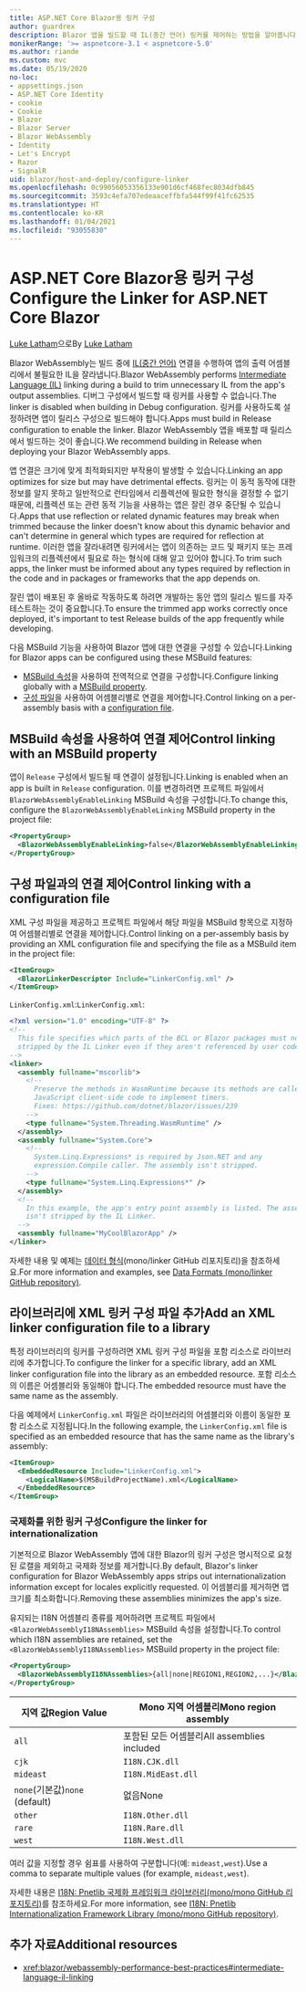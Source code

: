 ```yaml
---
title: ASP.NET Core Blazor용 링커 구성
author: guardrex
description: Blazor 앱을 빌드할 때 IL(중간 언어) 링커를 제어하는 방법을 알아봅니다.
monikerRange: '>= aspnetcore-3.1 < aspnetcore-5.0'
ms.author: riande
ms.custom: mvc
ms.date: 05/19/2020
no-loc:
- appsettings.json
- ASP.NET Core Identity
- cookie
- Cookie
- Blazor
- Blazor Server
- Blazor WebAssembly
- Identity
- Let's Encrypt
- Razor
- SignalR
uid: blazor/host-and-deploy/configure-linker
ms.openlocfilehash: 0c99056053356133e901d6cf468fec8034dfb845
ms.sourcegitcommit: 3593c4efa707edeaaceffbfa544f99f41fc62535
ms.translationtype: HT
ms.contentlocale: ko-KR
ms.lasthandoff: 01/04/2021
ms.locfileid: "93055830"
---
```

# <a name="configure-the-linker-for-aspnet-core-no-locblazor"></a><span data-ttu-id="fba3b-103">ASP.NET Core Blazor용 링커 구성</span><span class="sxs-lookup"><span data-stu-id="fba3b-103">Configure the Linker for ASP.NET Core Blazor</span></span>

<span data-ttu-id="fba3b-104">[Luke Latham](https://github.com/guardrex)으로</span><span class="sxs-lookup"><span data-stu-id="fba3b-104">By [Luke Latham](https://github.com/guardrex)</span></span>

<span data-ttu-id="fba3b-105">Blazor WebAssembly는 빌드 중에 [IL(중간 언어)](/dotnet/standard/managed-code#intermediate-language--execution) 연결을 수행하여 앱의 출력 어셈블리에서 불필요한 IL을 잘라냅니다.</span><span class="sxs-lookup"><span data-stu-id="fba3b-105">Blazor WebAssembly performs [Intermediate Language (IL)](/dotnet/standard/managed-code#intermediate-language--execution) linking during a build to trim unnecessary IL from the app's output assemblies.</span></span> <span data-ttu-id="fba3b-106">디버그 구성에서 빌드할 때 링커를 사용할 수 없습니다.</span><span class="sxs-lookup"><span data-stu-id="fba3b-106">The linker is disabled when building in Debug configuration.</span></span> <span data-ttu-id="fba3b-107">링커를 사용하도록 설정하려면 앱이 릴리스 구성으로 빌드해야 합니다.</span><span class="sxs-lookup"><span data-stu-id="fba3b-107">Apps must build in Release configuration to enable the linker.</span></span> <span data-ttu-id="fba3b-108">Blazor WebAssembly 앱을 배포할 때 릴리스에서 빌드하는 것이 좋습니다.</span><span class="sxs-lookup"><span data-stu-id="fba3b-108">We recommend building in Release when deploying your Blazor WebAssembly apps.</span></span> 

<span data-ttu-id="fba3b-109">앱 연결은 크기에 맞게 최적화되지만 부작용이 발생할 수 있습니다.</span><span class="sxs-lookup"><span data-stu-id="fba3b-109">Linking an app optimizes for size but may have detrimental effects.</span></span> <span data-ttu-id="fba3b-110">링커는 이 동적 동작에 대한 정보를 알지 못하고 일반적으로 런타임에서 리플렉션에 필요한 형식을 결정할 수 없기 때문에, 리플렉션 또는 관련 동적 기능을 사용하는 앱은 잘린 경우 중단될 수 있습니다.</span><span class="sxs-lookup"><span data-stu-id="fba3b-110">Apps that use reflection or related dynamic features may break when trimmed because the linker doesn't know about this dynamic behavior and can't determine in general which types are required for reflection at runtime.</span></span> <span data-ttu-id="fba3b-111">이러한 앱을 잘라내려면 링커에서는 앱이 의존하는 코드 및 패키지 또는 프레임워크의 리플렉션에서 필요로 하는 형식에 대해 알고 있어야 합니다.</span><span class="sxs-lookup"><span data-stu-id="fba3b-111">To trim such apps, the linker must be informed about any types required by reflection in the code and in packages or frameworks that the app depends on.</span></span>

<span data-ttu-id="fba3b-112">잘린 앱이 배포된 후 올바로 작동하도록 하려면 개발하는 동안 앱의 릴리스 빌드를 자주 테스트하는 것이 중요합니다.</span><span class="sxs-lookup"><span data-stu-id="fba3b-112">To ensure the trimmed app works correctly once deployed, it's important to test Release builds of the app frequently while developing.</span></span>

<span data-ttu-id="fba3b-113">다음 MSBuild 기능을 사용하여 Blazor 앱에 대한 연결을 구성할 수 있습니다.</span><span class="sxs-lookup"><span data-stu-id="fba3b-113">Linking for Blazor apps can be configured using these MSBuild features:</span></span>

* <span data-ttu-id="fba3b-114">[MSBuild 속성](#control-linking-with-an-msbuild-property)을 사용하여 전역적으로 연결을 구성합니다.</span><span class="sxs-lookup"><span data-stu-id="fba3b-114">Configure linking globally with a [MSBuild property](#control-linking-with-an-msbuild-property).</span></span>
* <span data-ttu-id="fba3b-115">[구성 파일](#control-linking-with-a-configuration-file)을 사용하여 어셈블리별로 연결을 제어합니다.</span><span class="sxs-lookup"><span data-stu-id="fba3b-115">Control linking on a per-assembly basis with a [configuration file](#control-linking-with-a-configuration-file).</span></span>

## <a name="control-linking-with-an-msbuild-property"></a><span data-ttu-id="fba3b-116">MSBuild 속성을 사용하여 연결 제어</span><span class="sxs-lookup"><span data-stu-id="fba3b-116">Control linking with an MSBuild property</span></span>

<span data-ttu-id="fba3b-117">앱이 `Release` 구성에서 빌드될 때 연결이 설정됩니다.</span><span class="sxs-lookup"><span data-stu-id="fba3b-117">Linking is enabled when an app is built in `Release` configuration.</span></span> <span data-ttu-id="fba3b-118">이를 변경하려면 프로젝트 파일에서 `BlazorWebAssemblyEnableLinking` MSBuild 속성을 구성합니다.</span><span class="sxs-lookup"><span data-stu-id="fba3b-118">To change this, configure the `BlazorWebAssemblyEnableLinking` MSBuild property in the project file:</span></span>

```xml
<PropertyGroup>
  <BlazorWebAssemblyEnableLinking>false</BlazorWebAssemblyEnableLinking>
</PropertyGroup>
```

## <a name="control-linking-with-a-configuration-file"></a><span data-ttu-id="fba3b-119">구성 파일과의 연결 제어</span><span class="sxs-lookup"><span data-stu-id="fba3b-119">Control linking with a configuration file</span></span>

<span data-ttu-id="fba3b-120">XML 구성 파일을 제공하고 프로젝트 파일에서 해당 파일을 MSBuild 항목으로 지정하여 어셈블리별로 연결을 제어합니다.</span><span class="sxs-lookup"><span data-stu-id="fba3b-120">Control linking on a per-assembly basis by providing an XML configuration file and specifying the file as a MSBuild item in the project file:</span></span>

```xml
<ItemGroup>
  <BlazorLinkerDescriptor Include="LinkerConfig.xml" />
</ItemGroup>
```

<span data-ttu-id="fba3b-121">`LinkerConfig.xml`:</span><span class="sxs-lookup"><span data-stu-id="fba3b-121">`LinkerConfig.xml`:</span></span>

```xml
<?xml version="1.0" encoding="UTF-8" ?>
<!--
  This file specifies which parts of the BCL or Blazor packages must not be
  stripped by the IL Linker even if they aren't referenced by user code.
-->
<linker>
  <assembly fullname="mscorlib">
    <!--
      Preserve the methods in WasmRuntime because its methods are called by 
      JavaScript client-side code to implement timers.
      Fixes: https://github.com/dotnet/blazor/issues/239
    -->
    <type fullname="System.Threading.WasmRuntime" />
  </assembly>
  <assembly fullname="System.Core">
    <!--
      System.Linq.Expressions* is required by Json.NET and any 
      expression.Compile caller. The assembly isn't stripped.
    -->
    <type fullname="System.Linq.Expressions*" />
  </assembly>
  <!--
    In this example, the app's entry point assembly is listed. The assembly
    isn't stripped by the IL Linker.
  -->
  <assembly fullname="MyCoolBlazorApp" />
</linker>
```

<span data-ttu-id="fba3b-122">자세한 내용 및 예제는 [데이터 형식](https://github.com/mono/linker/blob/master/docs/data-formats.md)(mono/linker GitHub 리포지토리)을 참조하세요.</span><span class="sxs-lookup"><span data-stu-id="fba3b-122">For more information and examples, see [Data Formats (mono/linker GitHub repository)](https://github.com/mono/linker/blob/master/docs/data-formats.md).</span></span>

## <a name="add-an-xml-linker-configuration-file-to-a-library"></a><span data-ttu-id="fba3b-123">라이브러리에 XML 링커 구성 파일 추가</span><span class="sxs-lookup"><span data-stu-id="fba3b-123">Add an XML linker configuration file to a library</span></span>

<span data-ttu-id="fba3b-124">특정 라이브러리의 링커를 구성하려면 XML 링커 구성 파일을 포함 리소스로 라이브러리에 추가합니다.</span><span class="sxs-lookup"><span data-stu-id="fba3b-124">To configure the linker for a specific library, add an XML linker configuration file into the library as an embedded resource.</span></span> <span data-ttu-id="fba3b-125">포함 리소스의 이름은 어셈블리와 동일해야 합니다.</span><span class="sxs-lookup"><span data-stu-id="fba3b-125">The embedded resource must have the same name as the assembly.</span></span>

<span data-ttu-id="fba3b-126">다음 예제에서 `LinkerConfig.xml` 파일은 라이브러리의 어셈블리와 이름이 동일한 포함 리소스로 지정됩니다.</span><span class="sxs-lookup"><span data-stu-id="fba3b-126">In the following example, the `LinkerConfig.xml` file is specified as an embedded resource that has the same name as the library's assembly:</span></span>

```xml
<ItemGroup>
  <EmbeddedResource Include="LinkerConfig.xml">
    <LogicalName>$(MSBuildProjectName).xml</LogicalName>
  </EmbeddedResource>
</ItemGroup>
```

### <a name="configure-the-linker-for-internationalization"></a><span data-ttu-id="fba3b-127">국제화를 위한 링커 구성</span><span class="sxs-lookup"><span data-stu-id="fba3b-127">Configure the linker for internationalization</span></span>

<span data-ttu-id="fba3b-128">기본적으로 Blazor WebAssembly 앱에 대한 Blazor의 링커 구성은 명시적으로 요청된 로캘을 제외하고 국제화 정보를 제거합니다.</span><span class="sxs-lookup"><span data-stu-id="fba3b-128">By default, Blazor's linker configuration for Blazor WebAssembly apps strips out internationalization information except for locales explicitly requested.</span></span> <span data-ttu-id="fba3b-129">이 어셈블리를 제거하면 앱 크기를 최소화합니다.</span><span class="sxs-lookup"><span data-stu-id="fba3b-129">Removing these assemblies minimizes the app's size.</span></span>

<span data-ttu-id="fba3b-130">유지되는 I18N 어셈블리 종류를 제어하려면 프로젝트 파일에서 `<BlazorWebAssemblyI18NAssemblies>` MSBuild 속성을 설정합니다.</span><span class="sxs-lookup"><span data-stu-id="fba3b-130">To control which I18N assemblies are retained, set the `<BlazorWebAssemblyI18NAssemblies>` MSBuild property in the project file:</span></span>

```xml
<PropertyGroup>
  <BlazorWebAssemblyI18NAssemblies>{all|none|REGION1,REGION2,...}</BlazorWebAssemblyI18NAssemblies>
</PropertyGroup>
```

| <span data-ttu-id="fba3b-131">지역 값</span><span class="sxs-lookup"><span data-stu-id="fba3b-131">Region Value</span></span>     | <span data-ttu-id="fba3b-132">Mono 지역 어셈블리</span><span class="sxs-lookup"><span data-stu-id="fba3b-132">Mono region assembly</span></span>    |
| ---------------- | ----------------------- |
| `all`            | <span data-ttu-id="fba3b-133">포함된 모든 어셈블리</span><span class="sxs-lookup"><span data-stu-id="fba3b-133">All assemblies included</span></span> |
| `cjk`            | `I18N.CJK.dll`          |
| `mideast`        | `I18N.MidEast.dll`      |
| <span data-ttu-id="fba3b-134">`none`(기본값)</span><span class="sxs-lookup"><span data-stu-id="fba3b-134">`none` (default)</span></span> | <span data-ttu-id="fba3b-135">없음</span><span class="sxs-lookup"><span data-stu-id="fba3b-135">None</span></span>                    |
| `other`          | `I18N.Other.dll`        |
| `rare`           | `I18N.Rare.dll`         |
| `west`           | `I18N.West.dll`         |

<span data-ttu-id="fba3b-136">여러 값을 지정할 경우 쉼표를 사용하여 구분합니다(예: `mideast,west`).</span><span class="sxs-lookup"><span data-stu-id="fba3b-136">Use a comma to separate multiple values (for example, `mideast,west`).</span></span>

<span data-ttu-id="fba3b-137">자세한 내용은 [I18N: Pnetlib 국제화 프레임워크 라이브러리(mono/mono GitHub 리포지토리)](https://github.com/mono/mono/tree/master/mcs/class/I18N)를 참조하세요.</span><span class="sxs-lookup"><span data-stu-id="fba3b-137">For more information, see [I18N: Pnetlib Internationalization Framework Library (mono/mono GitHub repository)](https://github.com/mono/mono/tree/master/mcs/class/I18N).</span></span>

## <a name="additional-resources"></a><span data-ttu-id="fba3b-138">추가 자료</span><span class="sxs-lookup"><span data-stu-id="fba3b-138">Additional resources</span></span>

* <xref:blazor/webassembly-performance-best-practices#intermediate-language-il-linking>
